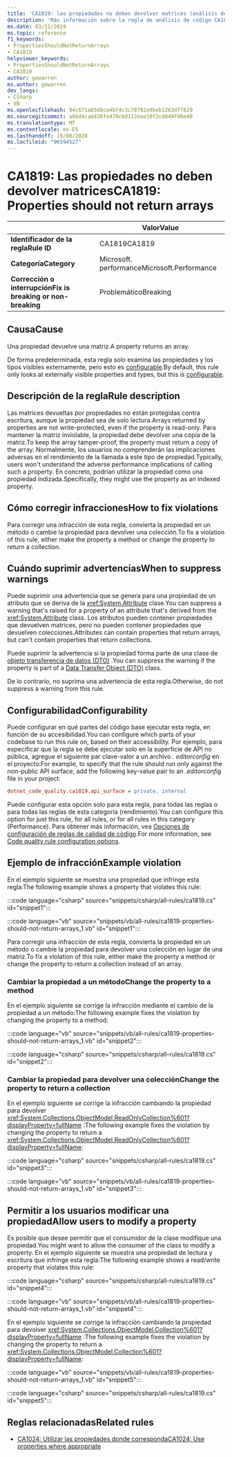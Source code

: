 ```yaml
---
title: 'CA1819: las propiedades no deben devolver matrices (análisis de código)'
description: 'Más información sobre la regla de análisis de código CA1819: las propiedades no deberían devolver matrices'
ms.date: 03/11/2019
ms.topic: reference
f1_keywords:
- PropertiesShouldNotReturnArrays
- CA1819
helpviewer_keywords:
- PropertiesShouldNotReturnArrays
- CA1819
author: gewarren
ms.author: gewarren
dev_langs:
- CSharp
- VB
ms.openlocfilehash: 94c671a65d8ca4b74c3c78782e9beb1263dff629
ms.sourcegitcommit: a6bd4cad438fe479cbd112eae10f2cd449f06e40
ms.translationtype: MT
ms.contentlocale: es-ES
ms.lasthandoff: 10/08/2020
ms.locfileid: "96594527"
---
```

# <a name="ca1819-properties-should-not-return-arrays"></a><span data-ttu-id="761c5-103">CA1819: Las propiedades no deben devolver matrices</span><span class="sxs-lookup"><span data-stu-id="761c5-103">CA1819: Properties should not return arrays</span></span>

| | <span data-ttu-id="761c5-104">Valor</span><span class="sxs-lookup"><span data-stu-id="761c5-104">Value</span></span> |
|-|-|
| <span data-ttu-id="761c5-105">**Identificador de la regla**</span><span class="sxs-lookup"><span data-stu-id="761c5-105">**Rule ID**</span></span> |<span data-ttu-id="761c5-106">CA1819</span><span class="sxs-lookup"><span data-stu-id="761c5-106">CA1819</span></span>|
| <span data-ttu-id="761c5-107">**Categoría**</span><span class="sxs-lookup"><span data-stu-id="761c5-107">**Category**</span></span> |<span data-ttu-id="761c5-108">Microsoft. performance</span><span class="sxs-lookup"><span data-stu-id="761c5-108">Microsoft.Performance</span></span>|
| <span data-ttu-id="761c5-109">**Corrección o interrupción**</span><span class="sxs-lookup"><span data-stu-id="761c5-109">**Fix is breaking or non-breaking**</span></span> |<span data-ttu-id="761c5-110">Problemático</span><span class="sxs-lookup"><span data-stu-id="761c5-110">Breaking</span></span>|

## <a name="cause"></a><span data-ttu-id="761c5-111">Causa</span><span class="sxs-lookup"><span data-stu-id="761c5-111">Cause</span></span>

<span data-ttu-id="761c5-112">Una propiedad devuelve una matriz.</span><span class="sxs-lookup"><span data-stu-id="761c5-112">A property returns an array.</span></span>

<span data-ttu-id="761c5-113">De forma predeterminada, esta regla solo examina las propiedades y los tipos visibles externamente, pero esto es [configurable](#configurability).</span><span class="sxs-lookup"><span data-stu-id="761c5-113">By default, this rule only looks at externally visible properties and types, but this is [configurable](#configurability).</span></span>

## <a name="rule-description"></a><span data-ttu-id="761c5-114">Descripción de la regla</span><span class="sxs-lookup"><span data-stu-id="761c5-114">Rule description</span></span>

<span data-ttu-id="761c5-115">Las matrices devueltas por propiedades no están protegidas contra escritura, aunque la propiedad sea de solo lectura.</span><span class="sxs-lookup"><span data-stu-id="761c5-115">Arrays returned by properties are not write-protected, even if the property is read-only.</span></span> <span data-ttu-id="761c5-116">Para mantener la matriz inviolable, la propiedad debe devolver una copia de la matriz.</span><span class="sxs-lookup"><span data-stu-id="761c5-116">To keep the array tamper-proof, the property must return a copy of the array.</span></span> <span data-ttu-id="761c5-117">Normalmente, los usuarios no comprenderán las implicaciones adversas en el rendimiento de la llamada a este tipo de propiedad.</span><span class="sxs-lookup"><span data-stu-id="761c5-117">Typically, users won't understand the adverse performance implications of calling such a property.</span></span> <span data-ttu-id="761c5-118">En concreto, podrían utilizar la propiedad como una propiedad indizada.</span><span class="sxs-lookup"><span data-stu-id="761c5-118">Specifically, they might use the property as an indexed property.</span></span>

## <a name="how-to-fix-violations"></a><span data-ttu-id="761c5-119">Cómo corregir infracciones</span><span class="sxs-lookup"><span data-stu-id="761c5-119">How to fix violations</span></span>

<span data-ttu-id="761c5-120">Para corregir una infracción de esta regla, convierta la propiedad en un método o cambie la propiedad para devolver una colección.</span><span class="sxs-lookup"><span data-stu-id="761c5-120">To fix a violation of this rule, either make the property a method or change the property to return a collection.</span></span>

## <a name="when-to-suppress-warnings"></a><span data-ttu-id="761c5-121">Cuándo suprimir advertencias</span><span class="sxs-lookup"><span data-stu-id="761c5-121">When to suppress warnings</span></span>

<span data-ttu-id="761c5-122">Puede suprimir una advertencia que se genera para una propiedad de un atributo que se deriva de la <xref:System.Attribute> clase.</span><span class="sxs-lookup"><span data-stu-id="761c5-122">You can suppress a warning that's raised for a property of an attribute that's derived from the <xref:System.Attribute> class.</span></span> <span data-ttu-id="761c5-123">Los atributos pueden contener propiedades que devuelven matrices, pero no pueden contener propiedades que devuelven colecciones.</span><span class="sxs-lookup"><span data-stu-id="761c5-123">Attributes can contain properties that return arrays, but can't contain properties that return collections.</span></span>

<span data-ttu-id="761c5-124">Puede suprimir la advertencia si la propiedad forma parte de una clase de [objeto transferencia de datos (DTO)](/previous-versions/msp-n-p/ff649585(v=pandp.10)) .</span><span class="sxs-lookup"><span data-stu-id="761c5-124">You can suppress the warning if the property is part of a [Data Transfer Object (DTO)](/previous-versions/msp-n-p/ff649585(v=pandp.10)) class.</span></span>

<span data-ttu-id="761c5-125">De lo contrario, no suprima una advertencia de esta regla.</span><span class="sxs-lookup"><span data-stu-id="761c5-125">Otherwise, do not suppress a warning from this rule.</span></span>

## <a name="configurability"></a><span data-ttu-id="761c5-126">Configurabilidad</span><span class="sxs-lookup"><span data-stu-id="761c5-126">Configurability</span></span>

<span data-ttu-id="761c5-127">Puede configurar en qué partes del código base ejecutar esta regla, en función de su accesibilidad.</span><span class="sxs-lookup"><span data-stu-id="761c5-127">You can configure which parts of your codebase to run this rule on, based on their accessibility.</span></span> <span data-ttu-id="761c5-128">Por ejemplo, para especificar que la regla se debe ejecutar solo en la superficie de API no pública, agregue el siguiente par clave-valor a un archivo *. editorconfig* en el proyecto:</span><span class="sxs-lookup"><span data-stu-id="761c5-128">For example, to specify that the rule should run only against the non-public API surface, add the following key-value pair to an *.editorconfig* file in your project:</span></span>

```ini
dotnet_code_quality.ca1819.api_surface = private, internal
```

<span data-ttu-id="761c5-129">Puede configurar esta opción solo para esta regla, para todas las reglas o para todas las reglas de esta categoría (rendimiento).</span><span class="sxs-lookup"><span data-stu-id="761c5-129">You can configure this option for just this rule, for all rules, or for all rules in this category (Performance).</span></span> <span data-ttu-id="761c5-130">Para obtener más información, vea [Opciones de configuración de reglas de calidad de código](../code-quality-rule-options.md).</span><span class="sxs-lookup"><span data-stu-id="761c5-130">For more information, see [Code quality rule configuration options](../code-quality-rule-options.md).</span></span>

## <a name="example-violation"></a><span data-ttu-id="761c5-131">Ejemplo de infracción</span><span class="sxs-lookup"><span data-stu-id="761c5-131">Example violation</span></span>

<span data-ttu-id="761c5-132">En el ejemplo siguiente se muestra una propiedad que infringe esta regla:</span><span class="sxs-lookup"><span data-stu-id="761c5-132">The following example shows a property that violates this rule:</span></span>

:::code language="csharp" source="snippets/csharp/all-rules/ca1819.cs" id="snippet1":::

:::code language="vb" source="snippets/vb/all-rules/ca1819-properties-should-not-return-arrays_1.vb" id="snippet1":::

<span data-ttu-id="761c5-133">Para corregir una infracción de esta regla, convierta la propiedad en un método o cambie la propiedad para devolver una colección en lugar de una matriz.</span><span class="sxs-lookup"><span data-stu-id="761c5-133">To fix a violation of this rule, either make the property a method or change the property to return a collection instead of an array.</span></span>

### <a name="change-the-property-to-a-method"></a><span data-ttu-id="761c5-134">Cambiar la propiedad a un método</span><span class="sxs-lookup"><span data-stu-id="761c5-134">Change the property to a method</span></span>

<span data-ttu-id="761c5-135">En el ejemplo siguiente se corrige la infracción mediante el cambio de la propiedad a un método:</span><span class="sxs-lookup"><span data-stu-id="761c5-135">The following example fixes the violation by changing the property to a method:</span></span>

:::code language="vb" source="snippets/vb/all-rules/ca1819-properties-should-not-return-arrays_1.vb" id="snippet2":::

:::code language="csharp" source="snippets/csharp/all-rules/ca1819.cs" id="snippet2":::

### <a name="change-the-property-to-return-a-collection"></a><span data-ttu-id="761c5-136">Cambiar la propiedad para devolver una colección</span><span class="sxs-lookup"><span data-stu-id="761c5-136">Change the property to return a collection</span></span>

<span data-ttu-id="761c5-137">En el ejemplo siguiente se corrige la infracción cambiando la propiedad para devolver <xref:System.Collections.ObjectModel.ReadOnlyCollection%601?displayProperty=fullName> :</span><span class="sxs-lookup"><span data-stu-id="761c5-137">The following example fixes the violation by changing the property to return a <xref:System.Collections.ObjectModel.ReadOnlyCollection%601?displayProperty=fullName>:</span></span>

:::code language="csharp" source="snippets/csharp/all-rules/ca1819.cs" id="snippet3":::

:::code language="vb" source="snippets/vb/all-rules/ca1819-properties-should-not-return-arrays_1.vb" id="snippet3":::

## <a name="allow-users-to-modify-a-property"></a><span data-ttu-id="761c5-138">Permitir a los usuarios modificar una propiedad</span><span class="sxs-lookup"><span data-stu-id="761c5-138">Allow users to modify a property</span></span>

<span data-ttu-id="761c5-139">Es posible que desee permitir que el consumidor de la clase modifique una propiedad.</span><span class="sxs-lookup"><span data-stu-id="761c5-139">You might want to allow the consumer of the class to modify a property.</span></span> <span data-ttu-id="761c5-140">En el ejemplo siguiente se muestra una propiedad de lectura y escritura que infringe esta regla:</span><span class="sxs-lookup"><span data-stu-id="761c5-140">The following example shows a read/write property that violates this rule:</span></span>

:::code language="csharp" source="snippets/csharp/all-rules/ca1819.cs" id="snippet4":::

:::code language="vb" source="snippets/vb/all-rules/ca1819-properties-should-not-return-arrays_1.vb" id="snippet4":::

<span data-ttu-id="761c5-141">En el ejemplo siguiente se corrige la infracción cambiando la propiedad para devolver <xref:System.Collections.ObjectModel.Collection%601?displayProperty=fullName> :</span><span class="sxs-lookup"><span data-stu-id="761c5-141">The following example fixes the violation by changing the property to return a <xref:System.Collections.ObjectModel.Collection%601?displayProperty=fullName>:</span></span>

:::code language="vb" source="snippets/vb/all-rules/ca1819-properties-should-not-return-arrays_1.vb" id="snippet5":::

:::code language="csharp" source="snippets/csharp/all-rules/ca1819.cs" id="snippet5":::

## <a name="related-rules"></a><span data-ttu-id="761c5-142">Reglas relacionadas</span><span class="sxs-lookup"><span data-stu-id="761c5-142">Related rules</span></span>

- [<span data-ttu-id="761c5-143">CA1024: Utilizar las propiedades donde corresponda</span><span class="sxs-lookup"><span data-stu-id="761c5-143">CA1024: Use properties where appropriate</span></span>](ca1024.md)
